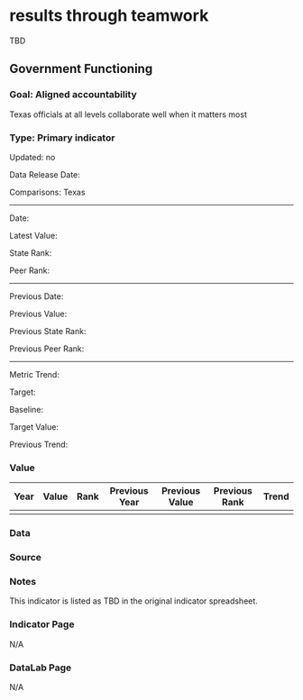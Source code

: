 # results through teamwork

TBD

## Government Functioning

### Goal: Aligned accountability

Texas officials at all levels collaborate well when it matters most

### Type: Primary indicator

Updated: no

Data Release Date: 

Comparisons: Texas

----

Date: 

Latest Value:

State Rank:

Peer Rank: 


----

Previous Date:

Previous Value:

Previous State Rank:

Previous Peer Rank: 

----

Metric Trend:

Target: 

Baseline: 

Target Value: 

Previous Trend: 



### Value

| Year      |  Value      | Rank        | Previous Year | Previous Value | Previous Rank | Trend | 
| ----------- | ----------- | ----------- | ----------- | ----------- | ----------- | -----------|
|             |             |             |             |             |             |            | 

### Data

### Source


### Notes

This indicator is listed as TBD in the original indicator spreadsheet. 

### Indicator Page

N/A


### DataLab Page

N/A
